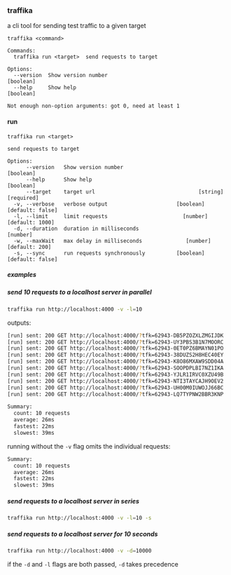 ### traffika

a cli tool for sending test traffic to a given target

```
traffika <command>

Commands:
  traffika run <target>  send requests to target

Options:
  --version  Show version number                                       [boolean]
  --help     Show help                                                 [boolean]

Not enough non-option arguments: got 0, need at least 1
```

#### run
```
traffika run <target>

send requests to target

Options:
      --version   Show version number                                  [boolean]
      --help      Show help                                            [boolean]
      --target    target url                                 [string] [required]
  -v, --verbose   verbose output                      [boolean] [default: false]
  -l, --limit     limit requests                        [number] [default: 1000]
  -d, --duration  duration in milliseconds                              [number]
  -w, --maxWait   max delay in milliseconds              [number] [default: 200]
  -s, --sync      run requests synchronously          [boolean] [default: false]
```

##### examples

##### send 10 requests to a localhost server in parallel

```sh
traffika run http://localhost:4000 -v -l=10
```

outputs:
```sh
[run] sent: 200 GET http://localhost:4000/?tfk=62943-DB5PZOZXLZMGIJDK
[run] sent: 200 GET http://localhost:4000/?tfk=62943-UY3PBS3B1N7MOORC
[run] sent: 200 GET http://localhost:4000/?tfk=62943-0ET0PZ6BMAYN01PO
[run] sent: 200 GET http://localhost:4000/?tfk=62943-38DUZS2H8HEC40EY
[run] sent: 200 GET http://localhost:4000/?tfk=62943-K8O86MXAW9SDD04A
[run] sent: 200 GET http://localhost:4000/?tfk=62943-SOOPDPLBI7NZ1IKA
[run] sent: 200 GET http://localhost:4000/?tfk=62943-YJLR1IRVC0XZU49B
[run] sent: 200 GET http://localhost:4000/?tfk=62943-NTI3TAYCAJH9OEV2
[run] sent: 200 GET http://localhost:4000/?tfk=62943-UH00M0IUWOJJ66BC
[run] sent: 200 GET http://localhost:4000/?tfk=62943-LQ7TYPNW2BBR3KNP

Summary:
  count: 10 requests
  average: 26ms
  fastest: 22ms
  slowest: 39ms
```

running without the `-v` flag omits the individual requests:

```sh
Summary:
  count: 10 requests
  average: 26ms
  fastest: 22ms
  slowest: 39ms
```

##### send requests to a localhost server in series
```sh
traffika run http://localhost:4000 -v -l=10 -s
```

##### send requests to a localhost server for 10 seconds
```sh
traffika run http://localhost:4000 -v -d=10000
```

if the `-d` and `-l` flags are both passed, `-d` takes precedence